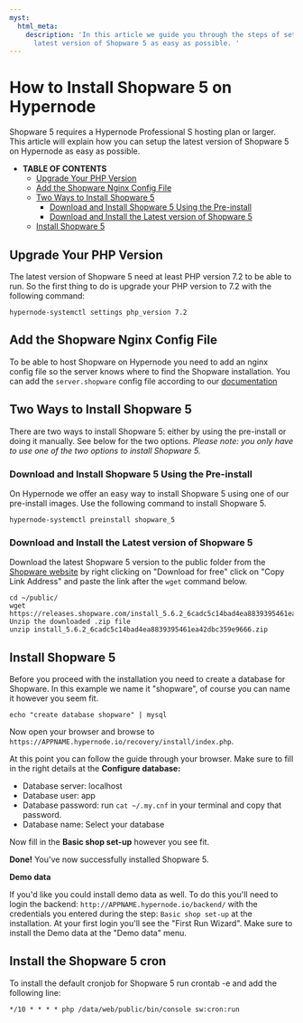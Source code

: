 ```yaml
---
myst:
  html_meta:
    description: 'In this article we guide you through the steps of setting up the
      latest version of Shopware 5 as easy as possible. '
---
```


<!-- source: https://support.hypernode.com/en/ecommerce/shopware/how-to-install-shopware-5-on-hypernode/ -->

# How to Install Shopware 5 on Hypernode

Shopware 5 requires a Hypernode Professional S hosting plan or larger. This article will explain how you can setup the latest version of Shopware 5 on Hypernode as easy as possible.

- **TABLE OF CONTENTS**
  - [Upgrade Your PHP Version](#upgrade-your-php-version)
  - [Add the Shopware Nginx Config File](#add-the-shopware-nginx-config-file)
  - [Two Ways to Install Shopware 5](#two-ways-to-install-shopware-5)
    - [Download and Install Shopware 5 Using the Pre-install](#download-and-install-shopware-5-using-the-pre-install)
    - [Download and Install the Latest version of Shopware 5](#download-and-install-the-latest-version-of-shopware-5)
  - [Install Shopware 5](#install-shopware-5)

## Upgrade Your PHP Version

The latest version of Shopware 5 need at least PHP version 7.2 to be able to run. So the first thing to do is upgrade your PHP version to 7.2 with the following command:

```nginx
hypernode-systemctl settings php_version 7.2
```

## Add the Shopware Nginx Config File

To be able to host Shopware on Hypernode you need to add an nginx config file so the server knows where to find the Shopware installation. You can add the `server.shopware` config file according to our [documentation](https://support.hypernode.com/knowledgebase/how-to-host-shopware-on-hypernode/#Configuring_Hypernode_for_Shopware)

## Two Ways to Install Shopware 5

There are two ways to install Shopware 5: either by using the pre-install or doing it manually. See below for the two options. *Please note: you only have to use one of the two options to install Shopware 5.*

### Download and Install Shopware 5 Using the Pre-install

On Hypernode we offer an easy way to install Shopware 5 using one of our pre-install images. Use the following command to install Shopware 5.

```nginx
hypernode-systemctl preinstall shopware_5
```

### Download and Install the Latest version of Shopware 5

Download the latest Shopware 5 version to the public folder from the [Shopware website](https://www.shopware.com/en/download/#shopware-5) by right clicking on "Download for free" click on "Copy Link Address" and paste the link after the `wget` command below.

```nginx
cd ~/public/
wget https://releases.shopware.com/install_5.6.2_6cadc5c14bad4ea8839395461ea42dbc359e9666.zip
Unzip the downloaded .zip file
unzip install_5.6.2_6cadc5c14bad4ea8839395461ea42dbc359e9666.zip

```

## Install Shopware 5

Before you proceed with the installation you need to create a database for Shopware. In this example we name it "shopware", of course you can name it however you seem fit.

```nginx
echo "create database shopware" | mysql
```

Now open your browser and browse to `https://APPNAME.hypernode.io/recovery/install/index.php`.

At this point you can follow the guide through your browser. Make sure to fill in the right details at the **Configure database:**

- Database server: localhost
- Database user: app
- Database password: run `cat ~/.my.cnf` in your terminal and copy that password.
- Database name: Select your database

Now fill in the **Basic shop set-up** however you see fit.

**Done!** You've now successfully installed Shopware 5.

**Demo data**

If you'd like you could install demo data as well. To do this you'll need to login the backend: `http://APPNAME.hypernode.io/backend/` with the credentials you entered during the step: `Basic shop set-up` at the installation. At your first login you'll see the "First Run Wizard". Make sure to install the Demo data at the "Demo data" menu.

## Install the Shopware 5 cron

To install the default cronjob for Shopware 5 run crontab -e and add the following line:

```nginx
*/10 * * * * php /data/web/public/bin/console sw:cron:run
```
